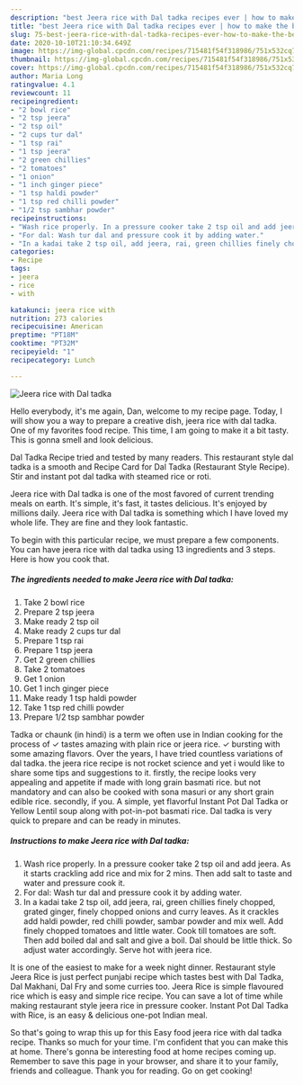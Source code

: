 ```yaml
---
description: "best Jeera rice with Dal tadka recipes ever | how to make the best Jeera rice with Dal tadka"
title: "best Jeera rice with Dal tadka recipes ever | how to make the best Jeera rice with Dal tadka"
slug: 75-best-jeera-rice-with-dal-tadka-recipes-ever-how-to-make-the-best-jeera-rice-with-dal-tadka
date: 2020-10-10T21:10:34.649Z
image: https://img-global.cpcdn.com/recipes/715481f54f318986/751x532cq70/jeera-rice-with-dal-tadka-recipe-main-photo.jpg
thumbnail: https://img-global.cpcdn.com/recipes/715481f54f318986/751x532cq70/jeera-rice-with-dal-tadka-recipe-main-photo.jpg
cover: https://img-global.cpcdn.com/recipes/715481f54f318986/751x532cq70/jeera-rice-with-dal-tadka-recipe-main-photo.jpg
author: Maria Long
ratingvalue: 4.1
reviewcount: 11
recipeingredient:
- "2 bowl rice"
- "2 tsp jeera"
- "2 tsp oil"
- "2 cups tur dal"
- "1 tsp rai"
- "1 tsp jeera"
- "2 green chillies"
- "2 tomatoes"
- "1 onion"
- "1 inch ginger piece"
- "1 tsp haldi powder"
- "1 tsp red chilli powder"
- "1/2 tsp sambhar powder"
recipeinstructions:
- "Wash rice properly. In a pressure cooker take 2 tsp oil and add jeera. As it starts crackling add rice and mix for 2 mins. Then add salt to taste and water and pressure cook it."
- "For dal: Wash tur dal and pressure cook it by adding water."
- "In a kadai take 2 tsp oil, add jeera, rai, green chillies finely chopped, grated ginger, finely chopped onions and curry leaves. As it crackles add haldi powder, red chilli powder, sambar powder and mix well. Add finely chopped tomatoes and little water. Cook till tomatoes are soft. Then add boiled dal and salt and give a boil. Dal should be little thick. So adjust water accordingly. Serve hot with jeera rice."
categories:
- Recipe
tags:
- jeera
- rice
- with

katakunci: jeera rice with 
nutrition: 273 calories
recipecuisine: American
preptime: "PT18M"
cooktime: "PT32M"
recipeyield: "1"
recipecategory: Lunch

---
```



![Jeera rice with Dal tadka](https://img-global.cpcdn.com/recipes/715481f54f318986/751x532cq70/jeera-rice-with-dal-tadka-recipe-main-photo.jpg)

Hello everybody, it's me again, Dan, welcome to my recipe page. Today, I will show you a way to prepare a creative dish, jeera rice with dal tadka. One of my favorites food recipe. This time, I am going to make it a bit tasty. This is gonna smell and look delicious.

Dal Tadka Recipe tried and tested by many readers. This restaurant style dal tadka is a smooth and Recipe Card for Dal Tadka (Restaurant Style Recipe). Stir and instant pot dal tadka with steamed rice or roti.

Jeera rice with Dal tadka is one of the most favored of current trending meals on earth. It's simple, it's fast, it tastes delicious. It's enjoyed by millions daily. Jeera rice with Dal tadka is something which I have loved my whole life. They are fine and they look fantastic.


To begin with this particular recipe, we must prepare a few components. You can have jeera rice with dal tadka using 13 ingredients and 3 steps. Here is how you cook that.

<!--inarticleads1-->

##### The ingredients needed to make Jeera rice with Dal tadka:

1. Take 2 bowl rice
1. Prepare 2 tsp jeera
1. Make ready 2 tsp oil
1. Make ready 2 cups tur dal
1. Prepare 1 tsp rai
1. Prepare 1 tsp jeera
1. Get 2 green chillies
1. Take 2 tomatoes
1. Get 1 onion
1. Get 1 inch ginger piece
1. Make ready 1 tsp haldi powder
1. Take 1 tsp red chilli powder
1. Prepare 1/2 tsp sambhar powder


Tadka or chaunk (in hindi) is a term we often use in Indian cooking for the process of ✓ tastes amazing with plain rice or jeera rice. ✓ bursting with some amazing flavors. Over the years, I have tried countless variations of dal tadka. the jeera rice recipe is not rocket science and yet i would like to share some tips and suggestions to it. firstly, the recipe looks very appealing and appetite if made with long grain basmati rice. but not mandatory and can also be cooked with sona masuri or any short grain edible rice. secondly, if you. A simple, yet flavorful Instant Pot Dal Tadka or Yellow Lentil soup along with pot-in-pot basmati rice. Dal tadka is very quick to prepare and can be ready in minutes. 

<!--inarticleads2-->

##### Instructions to make Jeera rice with Dal tadka:

1. Wash rice properly. In a pressure cooker take 2 tsp oil and add jeera. As it starts crackling add rice and mix for 2 mins. Then add salt to taste and water and pressure cook it.
1. For dal: Wash tur dal and pressure cook it by adding water.
1. In a kadai take 2 tsp oil, add jeera, rai, green chillies finely chopped, grated ginger, finely chopped onions and curry leaves. As it crackles add haldi powder, red chilli powder, sambar powder and mix well. Add finely chopped tomatoes and little water. Cook till tomatoes are soft. Then add boiled dal and salt and give a boil. Dal should be little thick. So adjust water accordingly. Serve hot with jeera rice.


It is one of the easiest to make for a week night dinner. Restaurant style Jeera Rice is just perfect punjabi recipe which tastes best with Dal Tadka, Dal Makhani, Dal Fry and some curries too. Jeera Rice is simple flavoured rice which is easy and simple rice recipe. You can save a lot of time while making restaurant style jeera rice in pressure cooker. Instant Pot Dal Tadka with Rice, is an easy &amp; delicious one-pot Indian meal. 

So that's going to wrap this up for this Easy food jeera rice with dal tadka recipe. Thanks so much for your time. I'm confident that you can make this at home. There's gonna be interesting food at home recipes coming up. Remember to save this page in your browser, and share it to your family, friends and colleague. Thank you for reading. Go on get cooking!
